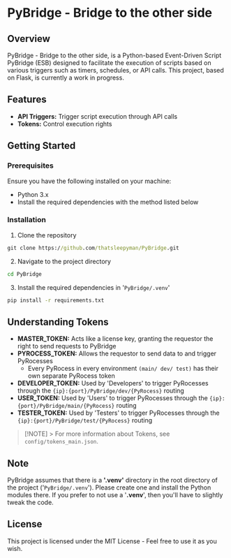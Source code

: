 # PyBridge - Bridge to the other side
## Overview
PyBridge - Bridge to the other side, is a Python-based Event-Driven Script PyBridge (ESB) designed to facilitate the execution of scripts based on various triggers such as timers, schedules, or API calls. This project, based on Flask, is currently a work in progress.

## Features
- **API Triggers:** Trigger script execution through API calls
- **Tokens:** Control execution rights

## Getting Started
### Prerequisites
Ensure you have the following installed on your machine:
- Python 3.x
- Install the required dependencies with the method listed below

### Installation
1. Clone the repository
```cmd
git clone https://github.com/thatsleepyman/PyBridge.git
```

2. Navigate to the project directory
```cmd
cd PyBridge
```

3. Install the required dependencies in '``PyBridge/.venv``'
```cmd
pip install -r requirements.txt
```

## Understanding Tokens
- **MASTER_TOKEN:** Acts like a license key, granting the requestor the right to send requests to PyBridge
- **PYROCESS_TOKEN:** Allows the requestor to send data to and trigger PyRocesses
    - Every PyRocess in every environment `(main/ dev/ test)` has their own separate PyRocess token
- **DEVELOPER_TOKEN:** Used by 'Developers' to trigger PyRocesses through the `{ip}:{port}/PyBridge/dev/{PyRocess}` routing
- **USER_TOKEN:** Used by 'Users' to trigger PyRocesses through the `{ip}:{port}/PyBridge/main/{PyRocess}` routing
- **TESTER_TOKEN:** Used by 'Testers' to trigger PyRocesses through the `{ip}:{port}/PyBridge/test/{PyRocess}` routing
> [!NOTE] > For more information about Tokens, see ``config/tokens_main.json``.

## Note
PyBridge assumes that there is a **'.venv'** directory in the root directory of the project ('``PyBridge/.venv``'). Please create one and install the Python modules there. If you prefer to not use a '**.venv**', then you'll have to slightly tweak the code.

## License
This project is licensed under the MIT License - Feel free to use it as you wish.